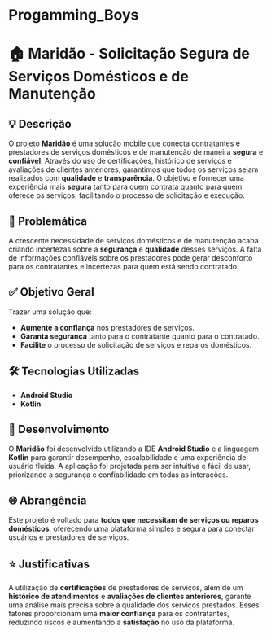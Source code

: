 # Progamming_Boys

# :house: **Maridão** - Solicitação Segura de Serviços Domésticos e de Manutenção

## :bulb: **Descrição**

O projeto **Maridão** é uma solução mobile que conecta contratantes e prestadores de serviços domésticos e de manutenção de maneira **segura** e **confiável**. Através do uso de certificações, histórico de serviços e avaliações de clientes anteriores, garantimos que todos os serviços sejam realizados com **qualidade** e **transparência**. O objetivo é fornecer uma experiência mais **segura** tanto para quem contrata quanto para quem oferece os serviços, facilitando o processo de solicitação e execução.

## :wrench: **Problemática**

A crescente necessidade de serviços domésticos e de manutenção acaba criando incertezas sobre a **segurança** e **qualidade** desses serviços. A falta de informações confiáveis sobre os prestadores pode gerar desconforto para os contratantes e incertezas para quem está sendo contratado.

## :white_check_mark: **Objetivo Geral**

Trazer uma solução que:
- **Aumente a confiança** nos prestadores de serviços.
- **Garanta segurança** tanto para o contratante quanto para o contratado.
- **Facilite** o processo de solicitação de serviços e reparos domésticos.

## :hammer_and_wrench: **Tecnologias Utilizadas**

- **Android Studio**
- **Kotlin**

## :rocket: **Desenvolvimento**

O **Maridão** foi desenvolvido utilizando a IDE **Android Studio** e a linguagem **Kotlin** para garantir desempenho, escalabilidade e uma experiência de usuário fluida. A aplicação foi projetada para ser intuitiva e fácil de usar, priorizando a segurança e confiabilidade em todas as interações.

## :globe_with_meridians: **Abrangência**

Este projeto é voltado para **todos que necessitam de serviços ou reparos domésticos**, oferecendo uma plataforma simples e segura para conectar usuários e prestadores de serviços.

## :star: **Justificativas**

A utilização de **certificações** de prestadores de serviços, além de um **histórico de atendimentos** e **avaliações de clientes anteriores**, garante uma análise mais precisa sobre a qualidade dos serviços prestados. Esses fatores proporcionam uma **maior confiança** para os contratantes, reduzindo riscos e aumentando a **satisfação** no uso da plataforma.
